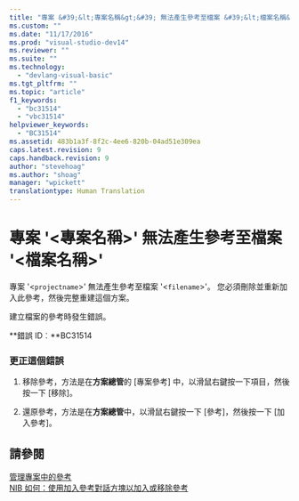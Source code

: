 ```yaml
---
title: "專案 &#39;&lt;專案名稱&gt;&#39; 無法產生參考至檔案 &#39;&lt;檔案名稱&gt;&#39; | Microsoft Docs"
ms.custom: ""
ms.date: "11/17/2016"
ms.prod: "visual-studio-dev14"
ms.reviewer: ""
ms.suite: ""
ms.technology: 
  - "devlang-visual-basic"
ms.tgt_pltfrm: ""
ms.topic: "article"
f1_keywords: 
  - "bc31514"
  - "vbc31514"
helpviewer_keywords: 
  - "BC31514"
ms.assetid: 483b1a3f-8f2c-4ee6-820b-04ad51e309ea
caps.latest.revision: 9
caps.handback.revision: 9
author: "stevehoag"
ms.author: "shoag"
manager: "wpickett"
translationtype: Human Translation
---
```

# 專案 &#39;&lt;專案名稱&gt;&#39; 無法產生參考至檔案 &#39;&lt;檔案名稱&gt;&#39;
專案 '\<`projectname`\>' 無法產生參考至檔案 '\<`filename`\>'。 您必須刪除並重新加入此參考，然後完整重建這個方案。  
  
 建立檔案的參考時發生錯誤。  
  
 **錯誤 ID︰**BC31514  
  
### 更正這個錯誤  
  
1.  移除參考，方法是在**方案總管**的 \[專案參考\] 中，以滑鼠右鍵按一下項目，然後按一下 \[移除\]。  
  
2.  還原參考，方法是在**方案總管**中，以滑鼠右鍵按一下 \[參考\]，然後按一下 \[加入參考\]。  
  
## 請參閱  
 [管理專案中的參考](/visual-studio/ide/managing-references-in-a-project)   
 [NIB 如何：使用加入參考對話方塊以加入或移除參考](http://msdn.microsoft.com/zh-tw/3bd75d61-f00c-47c0-86a2-dd1f20e231c9)